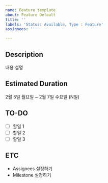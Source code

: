 ```yaml
---
name: Feature template
about: Feature Default
title: ''
labels: 'Status: Available, Type : Feature'
assignees: ''

---
```


## Description
내용 설명

## Estimated Duration
2월 5일 월요일 ~ 2월 7일 수요일 (N일)

## TO-DO
- [ ] 할일 1
- [ ] 할일 2
- [ ] 할일 3

## ETC
- Assignees 설정하기
- Milestone 설정하기
